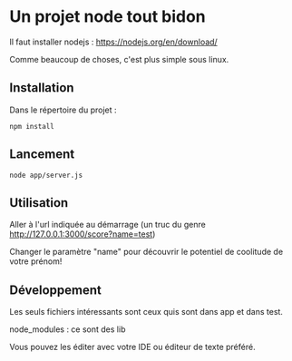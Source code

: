 # Un projet node tout bidon
Il faut installer nodejs : https://nodejs.org/en/download/

Comme beaucoup de choses, c'est plus simple sous linux.

## Installation
Dans le répertoire du projet : 

`npm install`

## Lancement

`node app/server.js` 

## Utilisation

Aller à l'url indiquée au démarrage (un truc du genre http://127.0.0.1:3000/score?name=test)

Changer le paramètre "name" pour découvrir le potentiel de coolitude de votre prénom!

## Développement
 Les seuls fichiers intéressants sont ceux quis sont dans app et dans test.
 
 node_modules : ce sont des lib
 
 Vous pouvez les éditer avec votre IDE ou éditeur de texte préféré.